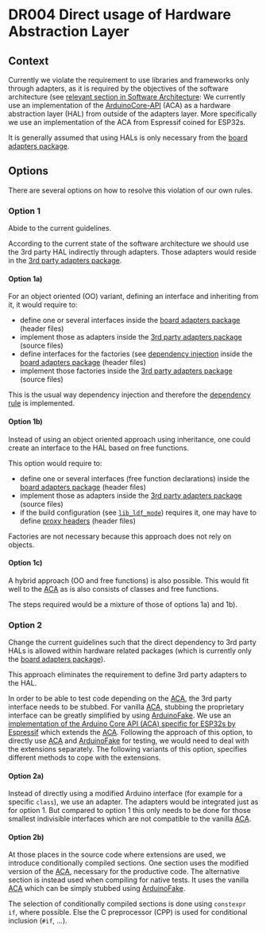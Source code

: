 # DR004 Direct usage of Hardware Abstraction Layer

## Context

Currently we violate the requirement to use libraries and frameworks only through adapters, as it is required by the objectives of the software architecture (see 
[relevant section in Software Architecture](<\ref flexible_structure> "relevant section in Software Architecture"):
We currently use an implementation of the [ArduinoCore-API][ACA] (ACA) as a hardware abstraction layer (HAL) from outside of the adapters layer.
More specifically we use an implementation of the ACA from Espressif coined for ESP32s.

It is generally assumed that using HALs is only necessary from the
[board adapters package](<\ref board_adapters> "board adapters package").

[ACA]: https://github.com/arduino/ArduinoCore-API

## Options

There are several options on how to resolve this violation of our own rules.

### Option 1

Abide to the current guidelines.

According to the current state of the software architecture we should use the 3rd party HAL indirectly through adapters.
Those adapters would reside in the 
[3rd party adapters package](<\ref third_party_adapters> "3rd party adapters package").

#### Option 1a)

For an object oriented (OO) variant, defining an interface and inheriting from it, it would require to:

- define one or several interfaces inside the
  [board adapters package](<\ref board_adapters> "board adapters package")
  (header files)
- implement those as adapters inside the
  [3rd party adapters package](<\ref third_party_adapters> "3rd party adapters package")
  (source files)
- define interfaces for the factories (see 
  [dependency injection](<\ref dependency_injection> "dependency injection")
  inside the
  [board adapters package](<\ref board_adapters> "board adapters package")
  (header files)
- implement those factories inside the
  [3rd party adapters package](<\ref third_party_adapters> "3rd party adapters package")
  (source files)

This is the usual way dependency injection and therefore the 
[dependency rule](<\ref interpretation_dependency_rule> "dependency rule")
is implemented.

#### Option 1b)

Instead of using an object oriented approach using inheritance, one could create an interface to the HAL based on free functions.

This option would require to:

- define one or several interfaces (free function declarations) inside the
  [board adapters package](<\ref board_adapters> "board adapters package")
  (header files)
- implement those as adapters inside the
  [3rd party adapters package](<\ref third_party_adapters> "3rd party adapters package")
  (source files)
- if the build configuration (see [`lib_ldf_mode`][1]) requires it, one may have to define 
  [proxy headers](<\ref proxy_header> "proxy headers")
  (header files)

Factories are not necessary because this approach does not rely on objects.

[1]: https://docs.platformio.org/en/latest/projectconf/sections/env/options/library/lib_ldf_mode.html "PlatformIO documentation of lib_ldf_mode"

#### Option 1c)

A hybrid approach (OO and free functions) is also possible.
This would fit well to the [ACA][] as is also consists of classes and free functions.

The steps required would be a mixture of those of options 1a) and 1b).

### Option 2

Change the current guidelines such that the direct dependency to 3rd party HALs is allowed within hardware related packages (which is currently only the 
[board adapters package](<\ref board_adapters> "board adapters package")).

This approach eliminates the requirement to define 3rd party adapters to the HAL.

In order to be able to test code depending on the [ACA][], the 3rd party interface needs to be stubbed.
For vanilla [ACA][], stubbing the proprietary interface can be greatly simplified by using [ArduinoFake][].
We use an [implementation of the Arduino Core API (ACA) specific for ESP32s by Espressif](https://github.com/espressif/arduino-esp32/) which extends the [ACA][].
Following the approach of this option, to directly use [ACA][] and [ArduinoFake][] for testing, we would need to deal with the extensions separately.
The following variants of this option, specifies different methods to cope with the extensions.

[ArduinoFake]: https://platformio.org/lib/show/1689/ArduinoFake "ArduinoFake in PlaftormIO's registry"

#### Option 2a)

Instead of directly using a modified Arduino interface (for example for a specific `class`), we use an adapter.
The adapters would be integrated just as for option 1.
But compared to option 1 this only needs to be done for those smallest indivisible interfaces which are not compatible to the vanilla [ACA][].

#### Option 2b)

At those places in the source code where extensions are used, we introduce conditionally compiled sections.
One section uses the modified version of the [ACA][], necessary for the productive code.
The alternative section is instead used when compiling for native tests.
It uses the vanilla [ACA][] which can be simply stubbed using [ArduinoFake][].

The selection of conditionally compiled sections is done using `constexpr if`, where possible.
Else the C preprocessor (CPP) is used for conditional inclusion (`#if`, ...).

